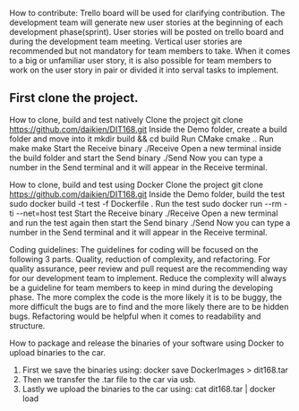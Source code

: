 How to contribute:
Trello board will be used for clarifying contribution. The development team will generate new user stories at the beginning of each development phase(sprint). User stories will be posted on trello board and during the development team meeting. Vertical user stories are recommended but not mandatory for team members to take. When it comes to a big or unfamiliar user story, it is also possible for team members to work on the user story in pair or divided it into serval tasks to implement. 
 
First clone the project.
---

How to clone, build and test natively
Clone the project
git clone https://github.com/daikien/DIT168.git
Inside the Demo folder, create a build folder and move into it
mkdir build && cd build
Run CMake
cmake ..
Run make
make
Start the Receive binary
./Receive
Open a new terminal inside the build folder and start the Send binary
./Send
Now you can type a number in the Send terminal and it will appear in the Receive terminal.

How to clone, build and test using Docker
Clone the project
git clone https://github.com/daikien/DIT168.git
Inside the Demo folder, build the test
sudo docker build -t test -f Dockerfile .
Run the test
sudo docker run --rm -ti --net=host test
Start the Receive binary
./Receive
Open a new terminal and run the test again then start the Send binary
./Send
Now you can type a number in the Send terminal and it will appear in the Receive terminal.

Coding guidelines:
The guidelines for coding will be focused on the following 3 parts. Quality, reduction of complexity, and refactoring. For quality assurance, peer review and pull request are the recommending way for our development team to implement. Reduce the complexity will always be a guideline for team members to keep in mind during the developing phase. The more complex the code is the more likely it is to be buggy, the more difficult the bugs are to find and the more likely there are to be hidden bugs. Refactoring would be helpful when it comes to readability and structure.

How to package and release the binaries of your software using Docker to upload binaries to the car.
1. First we save the binaries using: docker save DockerImages > dit168.tar
2. Then we transfer the .tar file to the car via usb.
3. Lastly we upload the binaries to the car using: cat dit168.tar | docker load
